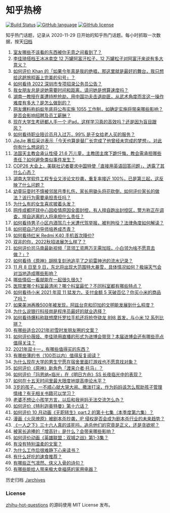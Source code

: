 # 知乎热榜
[![Build Status](https://github.com/ToWeLong/zhihu-hot-questions/workflows/CI/badge.svg)](https://github.com/ToWeLong/zhihu-hot-questions/actions)
[![GitHub language](https://img.shields.io/badge/language-golang-orange.svg)](https://golang.org/)
[![GitHub license](https://img.shields.io/github/license/ToWeLong/zhihu-hot-questions)](https://github.com/ToWeLong/zhihu-hot-questions/blob/main/LICENSE)

知乎热门话题，记录从 2020-11-29 日开始的知乎热门话题。每小时抓取一次数据，按天[归档](./archives)

<!-- BEGIN -->

1. [室友哪些不该看的东西被你无意之间看到了？](https://www.zhihu.com/question/333250627)
1. [李佳琦搭档王冰冰卖空 12 万罐阿富汗松子，12 万罐松子对阿富汗来说有多大意义？](https://www.zhihu.com/question/497294290)
1. [如何评价 Khan 的「如果今年真是我的绝唱，那这里就是最好的舞台，我只想给这趟旅程画上完美的句号」？](https://www.zhihu.com/question/497088349)
1. [如何看待 2022 深圳市专项招录公务员公告？](https://www.zhihu.com/question/496895122)
1. [我女朋友总是说她需要时间和距离，请问她是想算速度吗？](https://www.zhihu.com/question/363942241)
1. [湖南一教授在美遭持枪抢劫，用中国功夫击退劫匪，从武术角度而言这一操作难度有多大？是怎么做到的？](https://www.zhihu.com/question/497368033)
1. [网友爆料称蚂蚁年底将公布实施 1055 工作制，如确定实施将带来哪些影响？是否会影响招聘及员工薪酬？](https://www.zhihu.com/question/497397083)
1. [现在大学生考研都人手一个 iPad，这样学习真的高效吗？还是因为盲目跟风？](https://www.zhihu.com/question/330048454)
1. [如何看待职业陪诊员月入过万，99% 是子女给老人买的服务？](https://www.zhihu.com/question/497223074)
1. [JieJie 赛后采访表示「今天也算是替厂长完成了他曾经未完成的梦想」，对此你有什么想说的？](https://www.zhihu.com/question/497152320)
1. [法国天主教会承认性侵 21.6 万儿童，主教团主席下跪忏悔，教会需承担哪些责任？如何避免类似事件发生？](https://www.zhihu.com/question/497392694)
1. [COP26 大会上，美联社记者要求中国特使「直接用英语回答问题」，透露了其什么心态？](https://www.zhihu.com/question/497432622)
1. [湖南大学软件工程专业又涉论文抄袭，重复率接近 100%，已是第三起，这反映了什么问题？](https://www.zhihu.com/question/496997119)
1. [幼童玩耍时不慎被邻居月季扎伤，家长用锄头将花砍倒，如何评价家长的做法？该行为需要承担责任吗？](https://www.zhihu.com/question/497127795)
1. [为什么有的女生喜欢披着头发？](https://www.zhihu.com/question/351211101)
1. [网传成都环球中心因疫情原因全面封控，有人擅自跑出封控区，警方称正在调查，擅自逃离的人将承担什么责任？](https://www.zhihu.com/question/497461821)
1. [如何看待男子小区内酒驾几十米遭代驾举报，被判拘役？法律角度如何解读？](https://www.zhihu.com/question/497107355)
1. [如何把自己的导师培养成杰青？](https://www.zhihu.com/question/496777871)
1. [如何看待红米 Redmi K40 手机首次降价?](https://www.zhihu.com/question/496101027)
1. [双非的你，2022秋招进展怎么样了？](https://www.zhihu.com/question/488172355)
1. [如何评价司马南最新视频「蓝领工资两万无需加班，小白领为啥不愿意去做？」?](https://www.zhihu.com/question/495625178)
1. [如何看待《原神》胡桃复刻池追平了之前雷神池的流水记录？](https://www.zhihu.com/question/496846813)
1. [11 月 8 日至 9 日，东北将出现大范围特大暴雪，具体情况如何？极端天气会对当地造成哪些影响？](https://www.zhihu.com/question/497422806)
1. [哪些情侣一看就能在一起很久很久?](https://www.zhihu.com/question/309398217)
1. [医院里哪个科室最清闲？哪个科室最忙？不同科室都有哪些特点？](https://www.zhihu.com/question/494459537)
1. [如何看待小米 2021 年双 11 猛发力，支付金额 5 天破百亿？你买小米的商品了吗？](https://www.zhihu.com/question/496975093)
1. [如果美洲再晚500年被发现，阿兹台克和印加的文明能发展到什么程度？](https://www.zhihu.com/question/37284738)
1. [为什么说银行科技岗是程序员最好的就业选择？](https://www.zhihu.com/question/380468704)
1. [如何看待爆料称联想摩托罗拉手机还将抢夺骁龙 898 首发，与小米 12 系列比拼？](https://www.zhihu.com/question/496962196)
1. [有哪些适合2021年初雪时发朋友圈的文案？](https://www.zhihu.com/question/496918482)
1. [如何评价薇娅、李佳琦用直播的形式为进博会带货？本届进博会还有哪些亮点值得关注？](https://www.zhihu.com/question/497415370)
1. [2021年双十一，有哪些值得买的东西？](https://www.zhihu.com/question/486435033)
1. [有哪些薄的书（100页以内）值得反复阅读？](https://www.zhihu.com/question/496193055)
1. [为什么现在大学的男生宁愿在宿舍里面打游戏也不愿意找对象？](https://www.zhihu.com/question/496244839)
1. [如何评价《原神》新角色「渡来介者·托马」？](https://www.zhihu.com/question/496276495)
1. [如何评价「玛恩纳•临光」在《明日方舟》SS 长夜临光中的表现？](https://www.zhihu.com/question/496537264)
1. [如何在十五天时间里最大限度地提高申论水平？](https://www.zhihu.com/question/29423580)
1. [3岁的孩子，一不顺心就大哭大闹、撒泼打滚，作为妈妈该怎么帮助孩子管理情绪？有无相关书籍可以学习？](https://www.zhihu.com/question/496193670)
1. [老婆不想让小孩学方言，以后和我爸妈无法交流怎么办？](https://www.zhihu.com/question/465662662)
1. [如何评价《特利迦奥特曼》第十六话？](https://www.zhihu.com/question/496788382)
1. [如何评价 10 月动画《无职转生》part.2 的第十七集（本季度第六集）？](https://www.zhihu.com/question/497348613)
1. [漫画《火凤燎原》被剧本杀抄袭，IP 侵权是否会成为剧本杀行业的未来趋势？](https://www.zhihu.com/question/496583190)
1. [《一人之下》三十六人真的该死吗，追杀他们的究竟是正义，还是贪欲呢？](https://www.zhihu.com/question/494281632)
1. [被家长追捧的「增高针」是什么？会带来哪些影响？](https://www.zhihu.com/question/495826140)
1. [如何评价动画《英雄联盟：双城之战》第1-3集？](https://www.zhihu.com/question/497210648)
1. [有没有特别温柔的文案？](https://www.zhihu.com/question/376822866)
1. [为什么工作后很难静下心来读书？](https://www.zhihu.com/question/319476080)
1. [有什么好吃的速食推荐？](https://www.zhihu.com/question/26963208)
1. [有哪些正气凛然、侠义入骨的诗句？](https://www.zhihu.com/question/458696866)
1. [有哪些能给人带来极大幸福感的家用电器？](https://www.zhihu.com/question/36560129)

<!-- END -->

历史归档 [./archives](./archives)


### License
[zhihu-hot-questions](https://github.com/towelong/zhihu-hot-questions) 的源码使用 MIT License 发布。
